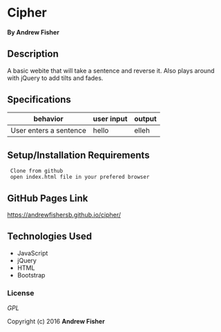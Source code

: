 # Cipher

#### By **Andrew Fisher**

## Description
A basic webite that will take a sentence and reverse it. Also plays around with jQuery to add tilts and fades. 
## Specifications
                
|behavior| user input| output
|------- | ------------- | ------
|User enters a sentence | hello | elleh


## Setup/Installation Requirements

```
 Clone from github
 open index.html file in your prefered browser
```
## GitHub Pages Link
https://andrewfishersb.github.io/cipher/

## Technologies Used

* JavaScript
* jQuery
* HTML
* Bootstrap

### License

*GPL*

Copyright (c) 2016 **Andrew Fisher**
